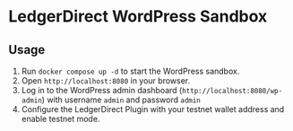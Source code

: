 # LedgerDirect WordPress Sandbox

## Usage
1) Run `docker compose up -d` to start the WordPress sandbox.
2) Open `http://localhost:8080` in your browser.
3) Log in to the WordPress admin dashboard (`http://localhost:8080/wp-admin`) with username `admin` and password `admin`
4) Configure the LedgerDirect Plugin with your testnet wallet address and enable testnet mode.